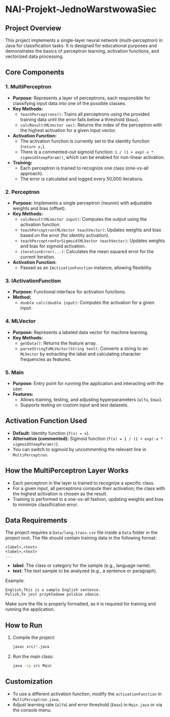 # NAI-Projekt-JednoWarstwowaSiec

## Project Overview
This project implements a single-layer neural network (multi-perceptron) in Java for classification tasks. It is designed for educational purposes and demonstrates the basics of perceptron learning, activation functions, and vectorized data processing.

## Core Components

### 1. MultiPerceptron
- **Purpose:** Represents a layer of perceptrons, each responsible for classifying input data into one of the possible classes.
- **Key Methods:**
   - `teachPerceptrons()`: Trains all perceptrons using the provided training data until the error falls below a threshold (`Emax`).
   - `calcResult(MLVector vec)`: Returns the index of the perceptron with the highest activation for a given input vector.
- **Activation Function:**
   - The activation function is currently set to the identity function (`return x;`).
   - There is a commented-out sigmoid function: `1 / (1 + exp(-x * sigmoidSteepParam))`, which can be enabled for non-linear activation.
- **Training:**
   - Each perceptron is trained to recognize one class (one-vs-all approach).
   - The error is calculated and logged every 50,000 iterations.

### 2. Perceptron
- **Purpose:** Implements a single perceptron (neuron) with adjustable weights and bias (offset).
- **Key Methods:**
   - `calcResult(MLVector input)`: Computes the output using the activation function.
   - `teachPerceptron(MLVector teachVector)`: Updates weights and bias based on the error (for identity activation).
   - `teachPerceptronForSigmoid(MLVector teachVector)`: Updates weights and bias for sigmoid activation.
   - `iterationError(...)`: Calculates the mean squared error for the current iteration.
- **Activation Function:**
   - Passed as an `IActivationFunction` instance, allowing flexibility.

### 3. IActivationFunction
- **Purpose:** Functional interface for activation functions.
- **Method:**
   - `double calc(double input)`: Computes the activation for a given input.

### 4. MLVector
- **Purpose:** Represents a labeled data vector for machine learning.
- **Key Methods:**
   - `getData()`: Returns the feature array.
   - `parseStringToMLVector(String text)`: Converts a string to an `MLVector` by extracting the label and calculating character frequencies as features.

### 5. Main
- **Purpose:** Entry point for running the application and interacting with the user.
- **Features:**
   - Allows training, testing, and adjusting hyperparameters (`alfa`, `Emax`).
   - Supports testing on custom input and test datasets.

## Activation Function Used
- **Default:** Identity function (`f(x) = x`).
- **Alternative (commented):** Sigmoid function (`f(x) = 1 / (1 + exp(-x * sigmoidSteepParam))`).
- You can switch to sigmoid by uncommenting the relevant line in `MultiPerceptron`.

## How the MultiPerceptron Layer Works
- Each perceptron in the layer is trained to recognize a specific class.
- For a given input, all perceptrons compute their activation; the class with the highest activation is chosen as the result.
- Training is performed in a one-vs-all fashion, updating weights and bias to minimize classification error.


## Data Requirements
The project requires a `Data/lang.train.csv` file inside a `Data` folder in the project root. The file should contain training data in the following format:

```
<label>,<text>
<label>,<text>
...
```

- **label**: The class or category for the sample (e.g., language name).
- **text**: The text sample to be analyzed (e.g., a sentence or paragraph).

Example:
```
English,This is a sample English sentence.
Polish,To jest przykładowe polskie zdanie.
```

Make sure the file is properly formatted, as it is required for training and running the application.

## How to Run
1. Compile the project:
   ```sh
   javac src/*.java
   ```
2. Run the main class:
   ```sh
   java -cp src Main
   ```

## Customization
- To use a different activation function, modify the `activationFunction` in `MultiPerceptron.java`.
- Adjust learning rate (`alfa`) and error threshold (`Emax`) in `Main.java` or via the console menu.

